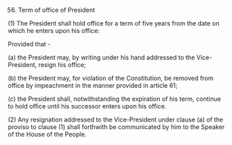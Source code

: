 56. Term of office of President

(1) The President shall hold office for a term of five years from the date on which he enters upon his office:

Provided that -

(a) the President may, by writing under his hand addressed to the Vice-President, resign his office;

(b) the President may, for violation of the Constitution, be removed from office by impeachment in the manner provided in article 61;

(c) the President shall, notwithstanding the expiration of his term, continue to hold office until his successor enters upon his office.

(2) Any resignation addressed to the Vice-President under clause (a) of the proviso to clause (1) shall forthwith be communicated by him to the Speaker of the House of the People.

